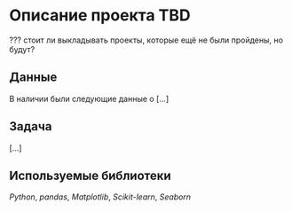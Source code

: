 # Описание проекта TBD

??? стоит ли выкладывать проекты, которые ещё не были пройдены, но будут?

## Данные

В наличии были следующие данные о [...]

## Задача

[...]

## Используемые библиотеки
*Python*, *pandas*, *Matplotlib*, *Scikit-learn*, *Seaborn*